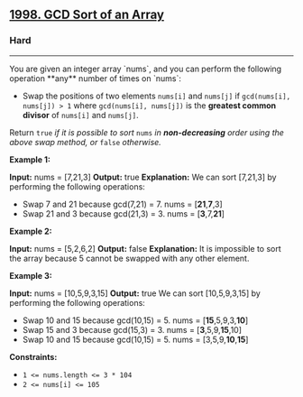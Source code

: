 <h2><a href="https://leetcode.com/problems/gcd-sort-of-an-array/">1998. GCD Sort of an Array</a></h2><h3>Hard</h3><hr>You are given an integer array `nums`, and you can perform the following operation **any** number of times on `nums`:

*   Swap the positions of two elements `nums[i]` and `nums[j]` if `gcd(nums[i], nums[j]) > 1` where `gcd(nums[i], nums[j])` is the **greatest common divisor** of `nums[i]` and `nums[j]`.

Return `true` _if it is possible to sort_ `nums` _in **non-decreasing** order using the above swap method, or_ `false` _otherwise._

**Example 1:**

**Input:** nums = \[7,21,3\]
**Output:** true
**Explanation:** We can sort \[7,21,3\] by performing the following operations:
- Swap 7 and 21 because gcd(7,21) = 7. nums = \[**21**,**7**,3\]
- Swap 21 and 3 because gcd(21,3) = 3. nums = \[**3**,7,**21**\]

**Example 2:**

**Input:** nums = \[5,2,6,2\]
**Output:** false
**Explanation:** It is impossible to sort the array because 5 cannot be swapped with any other element.

**Example 3:**

**Input:** nums = \[10,5,9,3,15\]
**Output:** true
We can sort \[10,5,9,3,15\] by performing the following operations:
- Swap 10 and 15 because gcd(10,15) = 5. nums = \[**15**,5,9,3,**10**\]
- Swap 15 and 3 because gcd(15,3) = 3. nums = \[**3**,5,9,**15**,10\]
- Swap 10 and 15 because gcd(10,15) = 5. nums = \[3,5,9,**10**,**15**\]

**Constraints:**

*   `1 <= nums.length <= 3 * 104`
*   `2 <= nums[i] <= 105`
